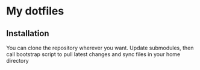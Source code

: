 # My dotfiles

## Installation

You can clone the repository wherever you want. Update submodules, then call
bootstrap script to pull latest changes and sync files in your home directory

